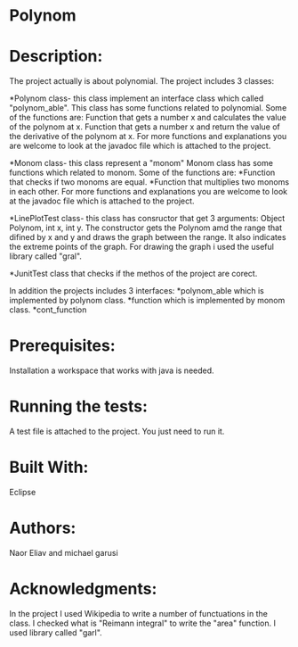 # Polynom

# Description:
The project actually is about polynomial.
The project includes 3 classes:

*Polynom class- this class implement an interface class which called
"polynom_able". This class has some functions related to polynomial.
Some of the functions are:
Function that gets a number x and calculates the value of the
polynom at x.
Function that gets a number x and return the value of the derivative
of the polynom at x.
For more functions and explanations you are welcome to look at the
javadoc file which is attached to the project.


*Monom class- this class represent a "monom"
Monom class has some functions which related to monom.
Some of the functions are:
*Function that checks if two monoms are equal.
*Function that multiplies two monoms in each other.
For more functions and explanations you are welcome to look at the
javadoc file which is attached to the project.

*LinePlotTest class- this class has consructor that get 3 arguments: Object Polynom, int x, int y.
The constructor gets the Polynom amd the range that difined by x and y and draws the graph between the range.
It also indicates the extreme points of the graph.
For drawing the graph i used the useful library called "gral".

*JunitTest class that checks if the methos of the project are  corect.

In addition the projects includes 3 interfaces:
*polynom_able which is implemented by polynom class.
*function which is implemented by monom class.
*cont_function


# Prerequisites:
Installation a workspace that works with java is needed.

# Running the tests:
A test file is attached to the project. You just need to run it.

# Built With:

Eclipse

# Authors:
Naor Eliav and michael garusi

# Acknowledgments:
In the project I used Wikipedia to write a number of functuations in
the class.
I checked what is "Reimann integral" to write the "area" function.
I used library called "garl".
